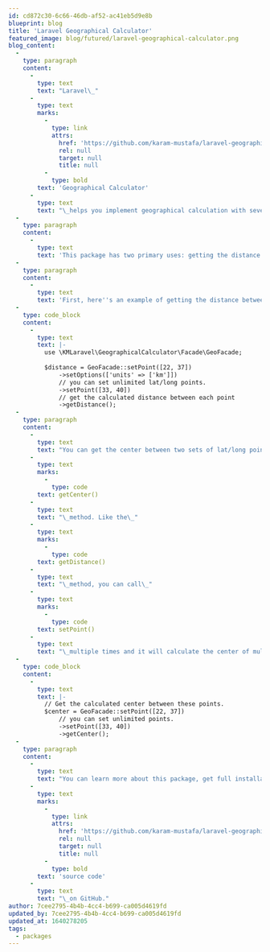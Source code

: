 ```yaml
---
id: cd872c30-6c66-46db-af52-ac41eb5d9e8b
blueprint: blog
title: 'Laravel Geographical Calculator'
featured_image: blog/futured/laravel-geographical-calculator.png
blog_content:
  -
    type: paragraph
    content:
      -
        type: text
        text: "Laravel\_"
      -
        type: text
        marks:
          -
            type: link
            attrs:
              href: 'https://github.com/karam-mustafa/laravel-geographical-calculator?ref=laravelnews'
              rel: null
              target: null
              title: null
          -
            type: bold
        text: 'Geographical Calculator'
      -
        type: text
        text: "\_helps you implement geographical calculation with several algorithms that help you deal with coordinates."
  -
    type: paragraph
    content:
      -
        type: text
        text: 'This package has two primary uses: getting the distance between a set of coordinates and getting the center between two or more coordinates.'
  -
    type: paragraph
    content:
      -
        type: text
        text: 'First, here''s an example of getting the distance between multiple sets of latitude and longitude points. The GeoFacade accepts various sets of points and calculates the distance between point one and point two, then points two and three, and so on.'
  -
    type: code_block
    content:
      -
        type: text
        text: |-
          use \KMLaravel\GeographicalCalculator\Facade\GeoFacade;
           
          $distance = GeoFacade::setPoint([22, 37])
              ->setOptions(['units' => ['km']])
              // you can set unlimited lat/long points.
              ->setPoint([33, 40])
              // get the calculated distance between each point
              ->getDistance();
  -
    type: paragraph
    content:
      -
        type: text
        text: "You can get the center between two sets of lat/long points using the\_"
      -
        type: text
        marks:
          -
            type: code
        text: getCenter()
      -
        type: text
        text: "\_method. Like the\_"
      -
        type: text
        marks:
          -
            type: code
        text: getDistance()
      -
        type: text
        text: "\_method, you can call\_"
      -
        type: text
        marks:
          -
            type: code
        text: setPoint()
      -
        type: text
        text: "\_multiple times and it will calculate the center of multiple sets of points:"
  -
    type: code_block
    content:
      -
        type: text
        text: |-
          // Get the calculated center between these points.
          $center = GeoFacade::setPoint([22, 37])
              // you can set unlimited points.
              ->setPoint([33, 40])
              ->getCenter();
  -
    type: paragraph
    content:
      -
        type: text
        text: "You can learn more about this package, get full installation instructions, and view the\_"
      -
        type: text
        marks:
          -
            type: link
            attrs:
              href: 'https://github.com/karam-mustafa/laravel-geographical-calculator'
              rel: null
              target: null
              title: null
          -
            type: bold
        text: 'source code'
      -
        type: text
        text: "\_on GitHub."
author: 7cee2795-4b4b-4cc4-b699-ca005d4619fd
updated_by: 7cee2795-4b4b-4cc4-b699-ca005d4619fd
updated_at: 1640278205
tags:
  - packages
---
```

